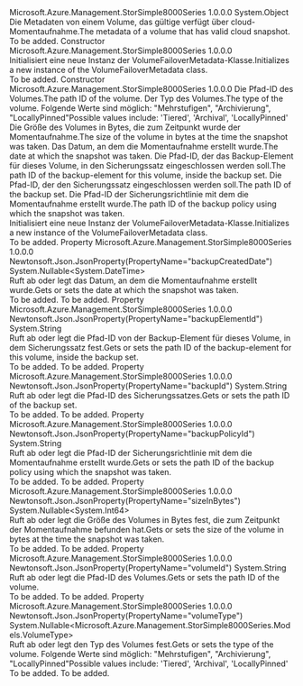 <Type Name="VolumeFailoverMetadata" FullName="Microsoft.Azure.Management.StorSimple8000Series.Models.VolumeFailoverMetadata">
  <TypeSignature Language="C#" Value="public class VolumeFailoverMetadata" />
  <TypeSignature Language="ILAsm" Value=".class public auto ansi beforefieldinit VolumeFailoverMetadata extends System.Object" />
  <TypeSignature Language="DocId" Value="T:Microsoft.Azure.Management.StorSimple8000Series.Models.VolumeFailoverMetadata" />
  <TypeSignature Language="VB.NET" Value="Public Class VolumeFailoverMetadata" />
  <TypeSignature Language="F#" Value="type VolumeFailoverMetadata = class" />
  <AssemblyInfo>
    <AssemblyName>Microsoft.Azure.Management.StorSimple8000Series</AssemblyName>
    <AssemblyVersion>1.0.0.0</AssemblyVersion>
  </AssemblyInfo>
  <Base>
    <BaseTypeName>System.Object</BaseTypeName>
  </Base>
  <Interfaces />
  <Docs>
    <summary>
            <span data-ttu-id="f0d2f-101">Die Metadaten von einem Volume, das gültige verfügt über cloud-Momentaufnahme.</span><span class="sxs-lookup"><span data-stu-id="f0d2f-101">The metadata of a volume that has valid cloud snapshot.</span></span>
            </summary>
    <remarks>To be added.</remarks>
  </Docs>
  <Members>
    <Member MemberName=".ctor">
      <MemberSignature Language="C#" Value="public VolumeFailoverMetadata ();" />
      <MemberSignature Language="ILAsm" Value=".method public hidebysig specialname rtspecialname instance void .ctor() cil managed" />
      <MemberSignature Language="DocId" Value="M:Microsoft.Azure.Management.StorSimple8000Series.Models.VolumeFailoverMetadata.#ctor" />
      <MemberSignature Language="VB.NET" Value="Public Sub New ()" />
      <MemberType>Constructor</MemberType>
      <AssemblyInfo>
        <AssemblyName>Microsoft.Azure.Management.StorSimple8000Series</AssemblyName>
        <AssemblyVersion>1.0.0.0</AssemblyVersion>
      </AssemblyInfo>
      <Parameters />
      <Docs>
        <summary>
            <span data-ttu-id="f0d2f-102">Initialisiert eine neue Instanz der VolumeFailoverMetadata-Klasse.</span><span class="sxs-lookup"><span data-stu-id="f0d2f-102">Initializes a new instance of the VolumeFailoverMetadata class.</span></span>
            </summary>
        <remarks>To be added.</remarks>
      </Docs>
    </Member>
    <Member MemberName=".ctor">
      <MemberSignature Language="C#" Value="public VolumeFailoverMetadata (string volumeId = null, Nullable&lt;Microsoft.Azure.Management.StorSimple8000Series.Models.VolumeType&gt; volumeType = null, Nullable&lt;long&gt; sizeInBytes = null, Nullable&lt;DateTime&gt; backupCreatedDate = null, string backupElementId = null, string backupId = null, string backupPolicyId = null);" />
      <MemberSignature Language="ILAsm" Value=".method public hidebysig specialname rtspecialname instance void .ctor(string volumeId, valuetype System.Nullable`1&lt;valuetype Microsoft.Azure.Management.StorSimple8000Series.Models.VolumeType&gt; volumeType, valuetype System.Nullable`1&lt;int64&gt; sizeInBytes, valuetype System.Nullable`1&lt;valuetype System.DateTime&gt; backupCreatedDate, string backupElementId, string backupId, string backupPolicyId) cil managed" />
      <MemberSignature Language="DocId" Value="M:Microsoft.Azure.Management.StorSimple8000Series.Models.VolumeFailoverMetadata.#ctor(System.String,System.Nullable{Microsoft.Azure.Management.StorSimple8000Series.Models.VolumeType},System.Nullable{System.Int64},System.Nullable{System.DateTime},System.String,System.String,System.String)" />
      <MemberSignature Language="VB.NET" Value="Public Sub New (Optional volumeId As String = null, Optional volumeType As Nullable(Of VolumeType) = null, Optional sizeInBytes As Nullable(Of Long) = null, Optional backupCreatedDate As Nullable(Of DateTime) = null, Optional backupElementId As String = null, Optional backupId As String = null, Optional backupPolicyId As String = null)" />
      <MemberSignature Language="F#" Value="new Microsoft.Azure.Management.StorSimple8000Series.Models.VolumeFailoverMetadata : string * Nullable&lt;Microsoft.Azure.Management.StorSimple8000Series.Models.VolumeType&gt; * Nullable&lt;int64&gt; * Nullable&lt;DateTime&gt; * string * string * string -&gt; Microsoft.Azure.Management.StorSimple8000Series.Models.VolumeFailoverMetadata" Usage="new Microsoft.Azure.Management.StorSimple8000Series.Models.VolumeFailoverMetadata (volumeId, volumeType, sizeInBytes, backupCreatedDate, backupElementId, backupId, backupPolicyId)" />
      <MemberType>Constructor</MemberType>
      <AssemblyInfo>
        <AssemblyName>Microsoft.Azure.Management.StorSimple8000Series</AssemblyName>
        <AssemblyVersion>1.0.0.0</AssemblyVersion>
      </AssemblyInfo>
      <Parameters>
        <Parameter Name="volumeId" Type="System.String" />
        <Parameter Name="volumeType" Type="System.Nullable&lt;Microsoft.Azure.Management.StorSimple8000Series.Models.VolumeType&gt;" />
        <Parameter Name="sizeInBytes" Type="System.Nullable&lt;System.Int64&gt;" />
        <Parameter Name="backupCreatedDate" Type="System.Nullable&lt;System.DateTime&gt;" />
        <Parameter Name="backupElementId" Type="System.String" />
        <Parameter Name="backupId" Type="System.String" />
        <Parameter Name="backupPolicyId" Type="System.String" />
      </Parameters>
      <Docs>
        <param name="volumeId"><span data-ttu-id="f0d2f-103">Die Pfad-ID des Volumes.</span><span class="sxs-lookup"><span data-stu-id="f0d2f-103">The path ID of the volume.</span></span></param>
        <param name="volumeType"><span data-ttu-id="f0d2f-104">Der Typ des Volumes.</span><span class="sxs-lookup"><span data-stu-id="f0d2f-104">The type of the volume.</span></span> <span data-ttu-id="f0d2f-105">Folgende Werte sind möglich: "Mehrstufigen", "Archivierung", "LocallyPinned"</span><span class="sxs-lookup"><span data-stu-id="f0d2f-105">Possible values include: 'Tiered', 'Archival', 'LocallyPinned'</span></span></param>
        <param name="sizeInBytes"><span data-ttu-id="f0d2f-106">Die Größe des Volumes in Bytes, die zum Zeitpunkt wurde der Momentaufnahme.</span><span class="sxs-lookup"><span data-stu-id="f0d2f-106">The size of the volume in bytes at the time the snapshot was taken.</span></span></param>
        <param name="backupCreatedDate"><span data-ttu-id="f0d2f-107">Das Datum, an dem die Momentaufnahme erstellt wurde.</span><span class="sxs-lookup"><span data-stu-id="f0d2f-107">The date at which the snapshot was taken.</span></span></param>
        <param name="backupElementId"><span data-ttu-id="f0d2f-108">Die Pfad-ID, der das Backup-Element für dieses Volume, in den Sicherungssatz eingeschlossen werden soll.</span><span class="sxs-lookup"><span data-stu-id="f0d2f-108">The path ID of the backup-element for this volume, inside the backup set.</span></span></param>
        <param name="backupId"><span data-ttu-id="f0d2f-109">Die Pfad-ID, der den Sicherungssatz eingeschlossen werden soll.</span><span class="sxs-lookup"><span data-stu-id="f0d2f-109">The path ID of the backup set.</span></span></param>
        <param name="backupPolicyId"><span data-ttu-id="f0d2f-110">Die Pfad-ID der Sicherungsrichtlinie mit dem die Momentaufnahme erstellt wurde.</span><span class="sxs-lookup"><span data-stu-id="f0d2f-110">The path ID of the backup policy using which the snapshot was taken.</span></span></param>
        <summary>
            <span data-ttu-id="f0d2f-111">Initialisiert eine neue Instanz der VolumeFailoverMetadata-Klasse.</span><span class="sxs-lookup"><span data-stu-id="f0d2f-111">Initializes a new instance of the VolumeFailoverMetadata class.</span></span>
            </summary>
        <remarks>To be added.</remarks>
      </Docs>
    </Member>
    <Member MemberName="BackupCreatedDate">
      <MemberSignature Language="C#" Value="public Nullable&lt;DateTime&gt; BackupCreatedDate { get; set; }" />
      <MemberSignature Language="ILAsm" Value=".property instance valuetype System.Nullable`1&lt;valuetype System.DateTime&gt; BackupCreatedDate" />
      <MemberSignature Language="DocId" Value="P:Microsoft.Azure.Management.StorSimple8000Series.Models.VolumeFailoverMetadata.BackupCreatedDate" />
      <MemberSignature Language="VB.NET" Value="Public Property BackupCreatedDate As Nullable(Of DateTime)" />
      <MemberSignature Language="F#" Value="member this.BackupCreatedDate : Nullable&lt;DateTime&gt; with get, set" Usage="Microsoft.Azure.Management.StorSimple8000Series.Models.VolumeFailoverMetadata.BackupCreatedDate" />
      <MemberType>Property</MemberType>
      <AssemblyInfo>
        <AssemblyName>Microsoft.Azure.Management.StorSimple8000Series</AssemblyName>
        <AssemblyVersion>1.0.0.0</AssemblyVersion>
      </AssemblyInfo>
      <Attributes>
        <Attribute>
          <AttributeName>Newtonsoft.Json.JsonProperty(PropertyName="backupCreatedDate")</AttributeName>
        </Attribute>
      </Attributes>
      <ReturnValue>
        <ReturnType>System.Nullable&lt;System.DateTime&gt;</ReturnType>
      </ReturnValue>
      <Docs>
        <summary>
            <span data-ttu-id="f0d2f-112">Ruft ab oder legt das Datum, an dem die Momentaufnahme erstellt wurde.</span><span class="sxs-lookup"><span data-stu-id="f0d2f-112">Gets or sets the date at which the snapshot was taken.</span></span>
            </summary>
        <value>To be added.</value>
        <remarks>To be added.</remarks>
      </Docs>
    </Member>
    <Member MemberName="BackupElementId">
      <MemberSignature Language="C#" Value="public string BackupElementId { get; set; }" />
      <MemberSignature Language="ILAsm" Value=".property instance string BackupElementId" />
      <MemberSignature Language="DocId" Value="P:Microsoft.Azure.Management.StorSimple8000Series.Models.VolumeFailoverMetadata.BackupElementId" />
      <MemberSignature Language="VB.NET" Value="Public Property BackupElementId As String" />
      <MemberSignature Language="F#" Value="member this.BackupElementId : string with get, set" Usage="Microsoft.Azure.Management.StorSimple8000Series.Models.VolumeFailoverMetadata.BackupElementId" />
      <MemberType>Property</MemberType>
      <AssemblyInfo>
        <AssemblyName>Microsoft.Azure.Management.StorSimple8000Series</AssemblyName>
        <AssemblyVersion>1.0.0.0</AssemblyVersion>
      </AssemblyInfo>
      <Attributes>
        <Attribute>
          <AttributeName>Newtonsoft.Json.JsonProperty(PropertyName="backupElementId")</AttributeName>
        </Attribute>
      </Attributes>
      <ReturnValue>
        <ReturnType>System.String</ReturnType>
      </ReturnValue>
      <Docs>
        <summary>
            <span data-ttu-id="f0d2f-113">Ruft ab oder legt die Pfad-ID von der Backup-Element für dieses Volume, in dem Sicherungssatz fest.</span><span class="sxs-lookup"><span data-stu-id="f0d2f-113">Gets or sets the path ID of the backup-element for this volume, inside the backup set.</span></span>
            </summary>
        <value>To be added.</value>
        <remarks>To be added.</remarks>
      </Docs>
    </Member>
    <Member MemberName="BackupId">
      <MemberSignature Language="C#" Value="public string BackupId { get; set; }" />
      <MemberSignature Language="ILAsm" Value=".property instance string BackupId" />
      <MemberSignature Language="DocId" Value="P:Microsoft.Azure.Management.StorSimple8000Series.Models.VolumeFailoverMetadata.BackupId" />
      <MemberSignature Language="VB.NET" Value="Public Property BackupId As String" />
      <MemberSignature Language="F#" Value="member this.BackupId : string with get, set" Usage="Microsoft.Azure.Management.StorSimple8000Series.Models.VolumeFailoverMetadata.BackupId" />
      <MemberType>Property</MemberType>
      <AssemblyInfo>
        <AssemblyName>Microsoft.Azure.Management.StorSimple8000Series</AssemblyName>
        <AssemblyVersion>1.0.0.0</AssemblyVersion>
      </AssemblyInfo>
      <Attributes>
        <Attribute>
          <AttributeName>Newtonsoft.Json.JsonProperty(PropertyName="backupId")</AttributeName>
        </Attribute>
      </Attributes>
      <ReturnValue>
        <ReturnType>System.String</ReturnType>
      </ReturnValue>
      <Docs>
        <summary>
            <span data-ttu-id="f0d2f-114">Ruft ab oder legt die Pfad-ID des Sicherungssatzes.</span><span class="sxs-lookup"><span data-stu-id="f0d2f-114">Gets or sets the path ID of the backup set.</span></span>
            </summary>
        <value>To be added.</value>
        <remarks>To be added.</remarks>
      </Docs>
    </Member>
    <Member MemberName="BackupPolicyId">
      <MemberSignature Language="C#" Value="public string BackupPolicyId { get; set; }" />
      <MemberSignature Language="ILAsm" Value=".property instance string BackupPolicyId" />
      <MemberSignature Language="DocId" Value="P:Microsoft.Azure.Management.StorSimple8000Series.Models.VolumeFailoverMetadata.BackupPolicyId" />
      <MemberSignature Language="VB.NET" Value="Public Property BackupPolicyId As String" />
      <MemberSignature Language="F#" Value="member this.BackupPolicyId : string with get, set" Usage="Microsoft.Azure.Management.StorSimple8000Series.Models.VolumeFailoverMetadata.BackupPolicyId" />
      <MemberType>Property</MemberType>
      <AssemblyInfo>
        <AssemblyName>Microsoft.Azure.Management.StorSimple8000Series</AssemblyName>
        <AssemblyVersion>1.0.0.0</AssemblyVersion>
      </AssemblyInfo>
      <Attributes>
        <Attribute>
          <AttributeName>Newtonsoft.Json.JsonProperty(PropertyName="backupPolicyId")</AttributeName>
        </Attribute>
      </Attributes>
      <ReturnValue>
        <ReturnType>System.String</ReturnType>
      </ReturnValue>
      <Docs>
        <summary>
            <span data-ttu-id="f0d2f-115">Ruft ab oder legt die Pfad-ID der Sicherungsrichtlinie mit dem die Momentaufnahme erstellt wurde.</span><span class="sxs-lookup"><span data-stu-id="f0d2f-115">Gets or sets the path ID of the backup policy using which the snapshot was taken.</span></span>
            </summary>
        <value>To be added.</value>
        <remarks>To be added.</remarks>
      </Docs>
    </Member>
    <Member MemberName="SizeInBytes">
      <MemberSignature Language="C#" Value="public Nullable&lt;long&gt; SizeInBytes { get; set; }" />
      <MemberSignature Language="ILAsm" Value=".property instance valuetype System.Nullable`1&lt;int64&gt; SizeInBytes" />
      <MemberSignature Language="DocId" Value="P:Microsoft.Azure.Management.StorSimple8000Series.Models.VolumeFailoverMetadata.SizeInBytes" />
      <MemberSignature Language="VB.NET" Value="Public Property SizeInBytes As Nullable(Of Long)" />
      <MemberSignature Language="F#" Value="member this.SizeInBytes : Nullable&lt;int64&gt; with get, set" Usage="Microsoft.Azure.Management.StorSimple8000Series.Models.VolumeFailoverMetadata.SizeInBytes" />
      <MemberType>Property</MemberType>
      <AssemblyInfo>
        <AssemblyName>Microsoft.Azure.Management.StorSimple8000Series</AssemblyName>
        <AssemblyVersion>1.0.0.0</AssemblyVersion>
      </AssemblyInfo>
      <Attributes>
        <Attribute>
          <AttributeName>Newtonsoft.Json.JsonProperty(PropertyName="sizeInBytes")</AttributeName>
        </Attribute>
      </Attributes>
      <ReturnValue>
        <ReturnType>System.Nullable&lt;System.Int64&gt;</ReturnType>
      </ReturnValue>
      <Docs>
        <summary>
            <span data-ttu-id="f0d2f-116">Ruft ab oder legt die Größe des Volumes in Bytes fest, die zum Zeitpunkt der Momentaufnahme befunden hat.</span><span class="sxs-lookup"><span data-stu-id="f0d2f-116">Gets or sets the size of the volume in bytes at the time the snapshot was taken.</span></span>
            </summary>
        <value>To be added.</value>
        <remarks>To be added.</remarks>
      </Docs>
    </Member>
    <Member MemberName="VolumeId">
      <MemberSignature Language="C#" Value="public string VolumeId { get; set; }" />
      <MemberSignature Language="ILAsm" Value=".property instance string VolumeId" />
      <MemberSignature Language="DocId" Value="P:Microsoft.Azure.Management.StorSimple8000Series.Models.VolumeFailoverMetadata.VolumeId" />
      <MemberSignature Language="VB.NET" Value="Public Property VolumeId As String" />
      <MemberSignature Language="F#" Value="member this.VolumeId : string with get, set" Usage="Microsoft.Azure.Management.StorSimple8000Series.Models.VolumeFailoverMetadata.VolumeId" />
      <MemberType>Property</MemberType>
      <AssemblyInfo>
        <AssemblyName>Microsoft.Azure.Management.StorSimple8000Series</AssemblyName>
        <AssemblyVersion>1.0.0.0</AssemblyVersion>
      </AssemblyInfo>
      <Attributes>
        <Attribute>
          <AttributeName>Newtonsoft.Json.JsonProperty(PropertyName="volumeId")</AttributeName>
        </Attribute>
      </Attributes>
      <ReturnValue>
        <ReturnType>System.String</ReturnType>
      </ReturnValue>
      <Docs>
        <summary>
            <span data-ttu-id="f0d2f-117">Ruft ab oder legt die Pfad-ID des Volumes.</span><span class="sxs-lookup"><span data-stu-id="f0d2f-117">Gets or sets the path ID of the volume.</span></span>
            </summary>
        <value>To be added.</value>
        <remarks>To be added.</remarks>
      </Docs>
    </Member>
    <Member MemberName="VolumeType">
      <MemberSignature Language="C#" Value="public Nullable&lt;Microsoft.Azure.Management.StorSimple8000Series.Models.VolumeType&gt; VolumeType { get; set; }" />
      <MemberSignature Language="ILAsm" Value=".property instance valuetype System.Nullable`1&lt;valuetype Microsoft.Azure.Management.StorSimple8000Series.Models.VolumeType&gt; VolumeType" />
      <MemberSignature Language="DocId" Value="P:Microsoft.Azure.Management.StorSimple8000Series.Models.VolumeFailoverMetadata.VolumeType" />
      <MemberSignature Language="VB.NET" Value="Public Property VolumeType As Nullable(Of VolumeType)" />
      <MemberSignature Language="F#" Value="member this.VolumeType : Nullable&lt;Microsoft.Azure.Management.StorSimple8000Series.Models.VolumeType&gt; with get, set" Usage="Microsoft.Azure.Management.StorSimple8000Series.Models.VolumeFailoverMetadata.VolumeType" />
      <MemberType>Property</MemberType>
      <AssemblyInfo>
        <AssemblyName>Microsoft.Azure.Management.StorSimple8000Series</AssemblyName>
        <AssemblyVersion>1.0.0.0</AssemblyVersion>
      </AssemblyInfo>
      <Attributes>
        <Attribute>
          <AttributeName>Newtonsoft.Json.JsonProperty(PropertyName="volumeType")</AttributeName>
        </Attribute>
      </Attributes>
      <ReturnValue>
        <ReturnType>System.Nullable&lt;Microsoft.Azure.Management.StorSimple8000Series.Models.VolumeType&gt;</ReturnType>
      </ReturnValue>
      <Docs>
        <summary>
            <span data-ttu-id="f0d2f-118">Ruft ab oder legt den Typ des Volumes fest.</span><span class="sxs-lookup"><span data-stu-id="f0d2f-118">Gets or sets the type of the volume.</span></span> <span data-ttu-id="f0d2f-119">Folgende Werte sind möglich: "Mehrstufigen", "Archivierung", "LocallyPinned"</span><span class="sxs-lookup"><span data-stu-id="f0d2f-119">Possible values include: 'Tiered', 'Archival', 'LocallyPinned'</span></span>
            </summary>
        <value>To be added.</value>
        <remarks>To be added.</remarks>
      </Docs>
    </Member>
  </Members>
</Type>